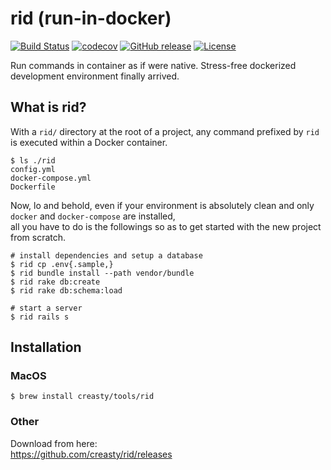 rid (run-in-docker)
===================

[![Build Status](https://travis-ci.org/creasty/rid.svg?branch=master)](https://travis-ci.org/creasty/rid)
[![codecov](https://codecov.io/gh/creasty/rid/branch/master/graph/badge.svg)](https://codecov.io/gh/creasty/rid)
[![GitHub release](https://img.shields.io/github/release/creasty/rid.svg)](https://github.com/creasty/rid/releases)
[![License](https://img.shields.io/github/license/creasty/rid.svg)](./LICENSE)

Run commands in container as if were native. Stress-free dockerized development environment finally arrived.


What is rid?
------------

With a `rid/` directory at the root of a project, any command prefixed by `rid` is executed within a Docker container.

```hcl
$ ls ./rid
config.yml
docker-compose.yml
Dockerfile
```

Now, lo and behold, even if your environment is absolutely clean and only `docker` and `docker-compose` are installed,  
all you have to do is the followings so as to get started with the new project from scratch.


```hcl
# install dependencies and setup a database
$ rid cp .env{.sample,}
$ rid bundle install --path vendor/bundle
$ rid rake db:create
$ rid rake db:schema:load

# start a server
$ rid rails s
```


Installation
------------

### MacOS

```hcl
$ brew install creasty/tools/rid
```

### Other

Download from here:  
https://github.com/creasty/rid/releases
